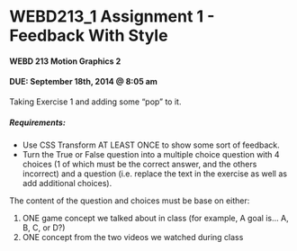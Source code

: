 WEBD213_1 Assignment 1 - Feedback With Style
=========

#### WEBD 213 Motion Graphics 2
#### DUE: September 18th, 2014 @ 8:05 am

Taking Exercise 1 and adding some “pop” to it.

##### Requirements:
- Use CSS Transform AT LEAST ONCE to show some sort of feedback.
- Turn the True or False question into a multiple choice question with 4 choices (1 of which must be the correct answer, and the others incorrect) and a question (i.e. replace the text in the exercise as well as add additional choices). 

The content of the question and choices must be base on either:

1. ONE game concept we talked about in class
(for example, A goal is… A, B, C, or D?)
2. ONE concept from the two videos we watched during class